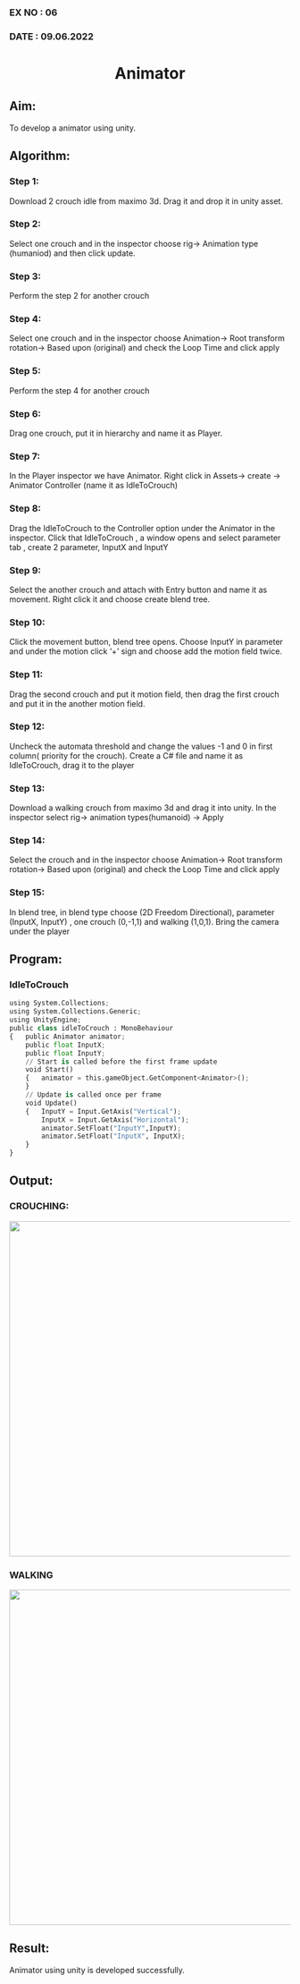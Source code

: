 ### EX NO : 06
### DATE  : 09.06.2022
# <p align="center">Animator<p/>
## Aim:
To develop a animator using unity.

## Algorithm:
### Step 1: 
Download 2 crouch idle from maximo 3d. Drag it and drop it in unity asset.
### Step 2: 
Select one crouch and in the inspector choose rig-> Animation type (humaniod) and then click update.
### Step 3: 
Perform the step 2 for another crouch
### Step 4: 
Select one crouch and in the inspector choose Animation-> Root transform rotation-> Based upon (original)  and check the Loop Time and click apply
### Step 5: 
Perform the step 4 for another crouch
### Step 6: 
Drag one crouch, put it in hierarchy and name it as Player.
### Step 7: 
In the Player inspector we have Animator. Right click in Assets-> create -> Animator Controller (name it as IdleToCrouch)
### Step 8: 
Drag the IdleToCrouch to the Controller option under the Animator in the inspector. Click that IdleToCrouch , a window opens and select parameter tab , create 2 parameter, InputX and InputY
### Step 9: 
Select the another crouch and attach with Entry button and name it as movement. Right click it and choose create blend tree.
### Step 10: 
Click the movement button, blend tree opens. Choose InputY in parameter and under the motion click ‘+’ sign and choose add the motion field twice.
### Step 11: 
Drag the second crouch and put it motion field, then drag the first crouch and put it in the another motion field.
### Step 12: 
Uncheck the automata threshold and change the values -1 and 0 in first column( priority for the crouch). Create a C# file and name it as IdleToCrouch, drag it to the player
### Step 13: 
Download a walking crouch from maximo 3d and drag it into unity. In the inspector select rig-> animation types(humanoid) -> Apply
### Step 14: 
Select the crouch and in the inspector choose Animation-> Root transform rotation-> Based upon (original)  and check the Loop Time and click apply
### Step 15: 
In blend tree, in blend type choose (2D Freedom Directional), parameter (InputX, InputY) , one crouch (0,-1,1) and walking (1,0,1). Bring the camera under the player 

## Program:
### IdleToCrouch
```python
using System.Collections;
using System.Collections.Generic;
using UnityEngine;
public class idleToCrouch : MonoBehaviour
{   public Animator animator;
    public float InputX;
    public float InputY;
    // Start is called before the first frame update
    void Start()
    {   animator = this.gameObject.GetComponent<Animator>();
    }
    // Update is called once per frame
    void Update()
    {   InputY = Input.GetAxis("Vertical");
        InputX = Input.GetAxis("Horizontal");
        animator.SetFloat("InputY",InputY);
        animator.SetFloat("InputX", InputX);
    }
}
```
## Output:
### CROUCHING:
<img src="https://user-images.githubusercontent.com/75235488/174804261-c9913d66-4929-422e-82e2-5a118155771e.png" width="600">

### WALKING
<img src="https://user-images.githubusercontent.com/75235488/174804304-8762c6a2-e250-47f5-9169-45e7b904abe2.png" width="600">

## Result:
Animator using unity is developed successfully.
